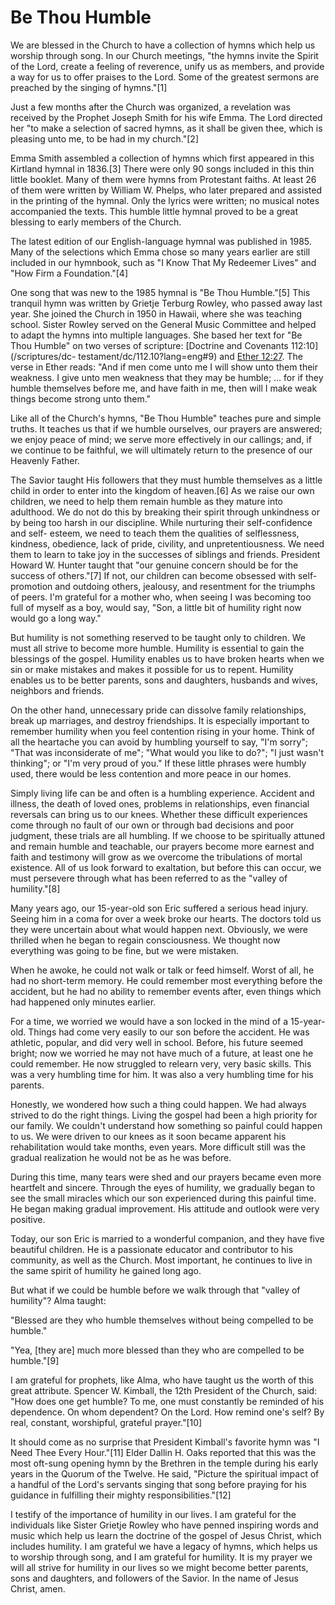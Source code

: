 # Be Thou Humble

We are blessed in the Church to have a collection of hymns which help us
worship through song. In our Church meetings, "the hymns invite the Spirit of
the Lord, create a feeling of reverence, unify us as members, and provide a
way for us to offer praises to the Lord. Some of the greatest sermons are
preached by the singing of hymns."[1]

Just a few months after the Church was organized, a revelation was received by
the Prophet Joseph Smith for his wife Emma. The Lord directed her "to make a
selection of sacred hymns, as it shall be given thee, which is pleasing unto
me, to be had in my church."[2]

Emma Smith assembled a collection of hymns which first appeared in this
Kirtland hymnal in 1836.[3] There were only 90 songs included in this thin
little booklet. Many of them were hymns from Protestant faiths. At least 26 of
them were written by William W. Phelps, who later prepared and assisted in the
printing of the hymnal. Only the lyrics were written; no musical notes
accompanied the texts. This humble little hymnal proved to be a great blessing
to early members of the Church.

The latest edition of our English-language hymnal was published in 1985. Many
of the selections which Emma chose so many years earlier are still included in
our hymnbook, such as "I Know That My Redeemer Lives" and "How Firm a
Foundation."[4]

One song that was new to the 1985 hymnal is "Be Thou Humble."[5] This tranquil
hymn was written by Grietje Terburg Rowley, who passed away last year. She
joined the Church in 1950 in Hawaii, where she was teaching school. Sister
Rowley served on the General Music Committee and helped to adapt the hymns
into multiple languages. She based her text for "Be Thou Humble" on two verses
of scripture: [Doctrine and Covenants 112:10](/scriptures/dc-
testament/dc/112.10?lang=eng#9) and [Ether
12:27](/scriptures/bofm/ether/12.27?lang=eng#26). The verse in Ether reads:
"And if men come unto me I will show unto them their weakness. I give unto men
weakness that they may be humble; ... for if they humble themselves before me,
and have faith in me, then will I make weak things become strong unto them."

Like all of the Church's hymns, "Be Thou Humble" teaches pure and simple
truths. It teaches us that if we humble ourselves, our prayers are answered;
we enjoy peace of mind; we serve more effectively in our callings; and, if we
continue to be faithful, we will ultimately return to the presence of our
Heavenly Father.

The Savior taught His followers that they must humble themselves as a little
child in order to enter into the kingdom of heaven.[6] As we raise our own
children, we need to help them remain humble as they mature into adulthood. We
do not do this by breaking their spirit through unkindness or by being too
harsh in our discipline. While nurturing their self-confidence and self-
esteem, we need to teach them the qualities of selflessness, kindness,
obedience, lack of pride, civility, and unpretentiousness. We need them to
learn to take joy in the successes of siblings and friends. President Howard
W. Hunter taught that "our genuine concern should be for the success of
others."[7] If not, our children can become obsessed with self-promotion and
outdoing others, jealousy, and resentment for the triumphs of peers. I'm
grateful for a mother who, when seeing I was becoming too full of myself as a
boy, would say, "Son, a little bit of humility right now would go a long way."

But humility is not something reserved to be taught only to children. We must
all strive to become more humble. Humility is essential to gain the blessings
of the gospel. Humility enables us to have broken hearts when we sin or make
mistakes and makes it possible for us to repent. Humility enables us to be
better parents, sons and daughters, husbands and wives, neighbors and friends.

On the other hand, unnecessary pride can dissolve family relationships, break
up marriages, and destroy friendships. It is especially important to remember
humility when you feel contention rising in your home. Think of all the
heartache you can avoid by humbling yourself to say, "I'm sorry"; "That was
inconsiderate of me"; "What would you like to do?"; "I just wasn't thinking";
or "I'm very proud of you." If these little phrases were humbly used, there
would be less contention and more peace in our homes.

Simply living life can be and often is a humbling experience. Accident and
illness, the death of loved ones, problems in relationships, even financial
reversals can bring us to our knees. Whether these difficult experiences come
through no fault of our own or through bad decisions and poor judgment, these
trials are all humbling. If we choose to be spiritually attuned and remain
humble and teachable, our prayers become more earnest and faith and testimony
will grow as we overcome the tribulations of mortal existence. All of us look
forward to exaltation, but before this can occur, we must persevere through
what has been referred to as the "valley of humility."[8]

Many years ago, our 15-year-old son Eric suffered a serious head injury.
Seeing him in a coma for over a week broke our hearts. The doctors told us
they were uncertain about what would happen next. Obviously, we were thrilled
when he began to regain consciousness. We thought now everything was going to
be fine, but we were mistaken.

When he awoke, he could not walk or talk or feed himself. Worst of all, he had
no short-term memory. He could remember most everything before the accident,
but he had no ability to remember events after, even things which had happened
only minutes earlier.

For a time, we worried we would have a son locked in the mind of a 15-year-
old. Things had come very easily to our son before the accident. He was
athletic, popular, and did very well in school. Before, his future seemed
bright; now we worried he may not have much of a future, at least one he could
remember. He now struggled to relearn very, very basic skills. This was a very
humbling time for him. It was also a very humbling time for his parents.

Honestly, we wondered how such a thing could happen. We had always strived to
do the right things. Living the gospel had been a high priority for our
family. We couldn't understand how something so painful could happen to us. We
were driven to our knees as it soon became apparent his rehabilitation would
take months, even years. More difficult still was the gradual realization he
would not be as he was before.

During this time, many tears were shed and our prayers became even more
heartfelt and sincere. Through the eyes of humility, we gradually began to see
the small miracles which our son experienced during this painful time. He
began making gradual improvement. His attitude and outlook were very positive.

Today, our son Eric is married to a wonderful companion, and they have five
beautiful children. He is a passionate educator and contributor to his
community, as well as the Church. Most important, he continues to live in the
same spirit of humility he gained long ago.

But what if we could be humble before we walk through that "valley of
humility"? Alma taught:

"Blessed are they who humble themselves without being compelled to be humble."

"Yea, [they are] much more blessed than they who are compelled to be
humble."[9]

I am grateful for prophets, like Alma, who have taught us the worth of this
great attribute. Spencer W. Kimball, the 12th President of the Church, said:
"How does one get humble? To me, one must constantly be reminded of his
dependence. On whom dependent? On the Lord. How remind one's self? By real,
constant, worshipful, grateful prayer."[10]

It should come as no surprise that President Kimball's favorite hymn was "I
Need Thee Every Hour."[11] Elder Dallin H. Oaks reported that this was the
most oft-sung opening hymn by the Brethren in the temple during his early
years in the Quorum of the Twelve. He said, "Picture the spiritual impact of a
handful of the Lord's servants singing that song before praying for his
guidance in fulfilling their mighty responsibilities."[12]

I testify of the importance of humility in our lives. I am grateful for the
individuals like Sister Grietje Rowley who have penned inspiring words and
music which help us learn the doctrine of the gospel of Jesus Christ, which
includes humility. I am grateful we have a legacy of hymns, which helps us to
worship through song, and I am grateful for humility. It is my prayer we will
all strive for humility in our lives so we might become better parents, sons
and daughters, and followers of the Savior. In the name of Jesus Christ, amen.

